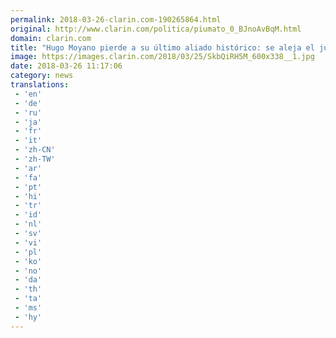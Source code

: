 ```yaml
---
permalink: 2018-03-26-clarin.com-190265864.html
original: http://www.clarin.com/politica/piumato_0_BJnoAvBqM.html
domain: clarin.com
title: "Hugo Moyano pierde a su último aliado histórico: se aleja el judicial Julio Piumato"
image: https://images.clarin.com/2018/03/25/SkbQiRH5M_600x338__1.jpg
date: 2018-03-26 11:17:06
category: news
translations: 
 - 'en'
 - 'de'
 - 'ru'
 - 'ja'
 - 'fr'
 - 'it'
 - 'zh-CN'
 - 'zh-TW'
 - 'ar'
 - 'fa'
 - 'pt'
 - 'hi'
 - 'tr'
 - 'id'
 - 'nl'
 - 'sv'
 - 'vi'
 - 'pl'
 - 'ko'
 - 'no'
 - 'da'
 - 'th'
 - 'ta'
 - 'ms'
 - 'hy'
---
```


